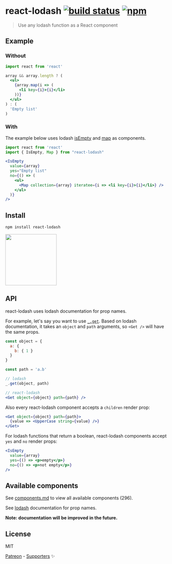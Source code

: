 # react-lodash [![build status](https://travis-ci.com/typicode/react-lodash.svg?branch=master)](https://travis-ci.com/typicode/react-lodash) [![npm](https://img.shields.io/npm/v/react-lodash.svg)](https://www.npmjs.com/package/react-lodash)

> Use any lodash function as a React component

## Example

### Without

```jsx
import react from 'react'

array && array.length ? (
  <ul>
    {array.map(i => (
      <li key={i}>{i}</li>
    ))}
  </ul>
) : (
  'Empty list'
)
```

### With

The example below uses lodash [isEmpty](https://lodash.com/docs/4.17.10#isEmpty) and [map](https://lodash.com/docs/4.17.10#isEmpty) as components.

```jsx
import react from 'react'
import { IsEmpty, Map } from "react-lodash"

<IsEmpty
  value={array}
  yes="Empty list"
  no={() => (
    <ul>
      <Map collection={array} iteratee={i => <li key={i}>{i}</li>} />
    </ul>
  )}
/>
```

## Install

```sh
npm install react-lodash
```

<a href="https://www.patreon.com/typicode">
  <img src="https://c5.patreon.com/external/logo/become_a_patron_button@2x.png" width="160">
</a>

## API

react-lodash uses lodash documentation for prop names.

For example, let's say you want to use [`_.get`](https://lodash.com/docs/4.17.10#get). Based on lodash documentation, it takes an `object` and `path` arguments, so `<Get />` will have the same props.

```jsx
const object = {
  a: {
    b: { 1 }
  }
}

const path = 'a.b'

// lodash
_.get(object, path)

// react-lodash
<Get object={object} path={path} />
```

Also every react-lodash component accepts a `children` render prop:

```jsx
<Get object={object} path={path}>
  {value => <UpperCase string={value} />}
</Get>
```

For lodash functions that return a boolean, react-lodash components accept `yes` and `no` render props:

```jsx
<IsEmpty
  value={array}
  yes={() => <p>empty</p>}
  no={() => <p>not empty</p>}
/>
```

## Available components

See [components.md](components.md) to view all available components (296).

See [lodash](https://lodash.com/docs/4.17.10) documentation for prop names.

__Note: documentation will be improved in the future.__

## License

MIT

[Patreon](https://www.patreon.com/typicode) - [Supporters](https://thanks.typicode.com) ✨
